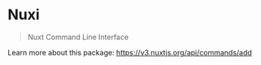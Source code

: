 # Nuxi

> Nuxt Command Line Interface

Learn more about this package: <https://v3.nuxtjs.org/api/commands/add>
